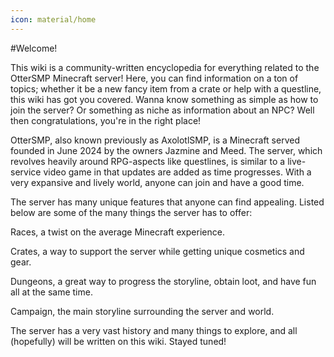 ```yaml
---
icon: material/home
---
```


#Welcome!

This wiki is a community-written encyclopedia for everything related to the OtterSMP Minecraft server! Here, you can find information on a ton of topics; whether it be a new fancy item from a crate or help with a questline, this wiki has got you covered. Wanna know something as simple as how to join the server? Or something as niche as information about an NPC? Well then congratulations, you're in the right place!

OtterSMP, also known previously as AxolotlSMP, is a Minecraft served founded in June 2024 by the owners Jazmine and Meed. The server, which revolves heavily around RPG-aspects like questlines, is similar to a live-service video game in that updates are added as time progresses. With a very expansive and lively world, anyone can join and have a good time.

The server has many unique features that anyone can find appealing. Listed below are some of the many things the server has to offer:

Races, a twist on the average Minecraft experience.

Crates, a way to support the server while getting unique cosmetics and gear.

Dungeons, a great way to progress the storyline, obtain loot, and have fun all at the same time.

Campaign, the main storyline surrounding the server and world.

The server has a very vast history and many things to explore, and all (hopefully) will be written on this wiki. Stayed tuned! 